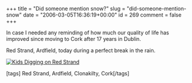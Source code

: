 +++
title = "Did someone mention snow?"
slug = "did-someone-mention-snow"
date = "2006-03-05T16:36:19+00:00"
id = 269
comment = false
+++

In case I needed any reminding of how much our quality of life has improved since moving to Cork after 17 years in Dublin.

Red Strand, Ardfield, today during a perfect break in the rain.

[![Kids Digging on Red Strand](/images/flickr/2024_download/108163820_68b82bb07f_c.jpg)](http://www.flickr.com/photos/bandon1/108163820/ "Photo Sharing")

[tags] Red Strand, Ardfield, Clonakilty, Cork[/tags]

<a title="Photo Sharing" href="http://www.flickr.com/photos/bandon1/108163820/" />
